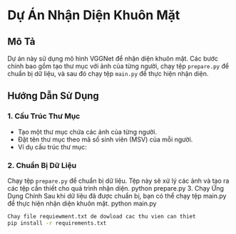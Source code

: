# Dự Án Nhận Diện Khuôn Mặt

## Mô Tả

Dự án này sử dụng mô hình VGGNet để nhận diện khuôn mặt. Các bước chính bao gồm tạo thư mục với ảnh của từng người, chạy tệp `prepare.py` để chuẩn bị dữ liệu, và sau đó chạy tệp `main.py` để thực hiện nhận diện.

## Hướng Dẫn Sử Dụng

### 1. Cấu Trúc Thư Mục

- Tạo một thư mục chứa các ảnh của từng người.
- Đặt tên thư mục theo mã số sinh viên (MSV) của mỗi người.
- Ví dụ cấu trúc thư mục:

### 2. Chuẩn Bị Dữ Liệu

Chạy tệp `prepare.py` để chuẩn bị dữ liệu. Tệp này sẽ xử lý các ảnh và tạo ra các tệp cần thiết cho quá trình nhận diện.
python prepare.py
3. Chạy Ứng Dụng Chính
Sau khi dữ liệu đã được chuẩn bị, bạn có thể chạy tệp main.py để thực hiện nhận diện khuôn mặt.
python main.py
```bash
Chay file requiewment.txt de dowload cac thu vien can thiet
pip install -r requirements.txt


